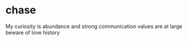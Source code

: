 # chase
My curiosity is abundance and strong communication values are at large beware of love history  
